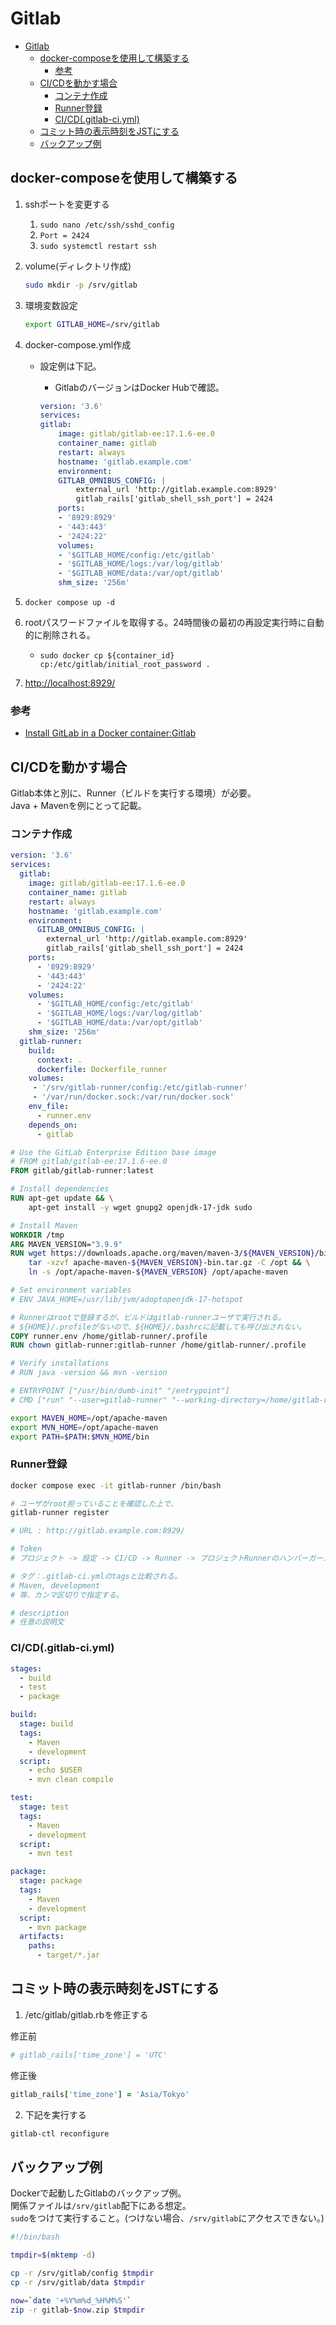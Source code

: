 # Gitlab

- [Gitlab](#gitlab)
  - [docker-composeを使用して構築する](#docker-composeを使用して構築する)
    - [参考](#参考)
  - [CI/CDを動かす場合](#cicdを動かす場合)
    - [コンテナ作成](#コンテナ作成)
    - [Runner登録](#runner登録)
    - [CI/CD(.gitlab-ci.yml)](#cicdgitlab-ciyml)
  - [コミット時の表示時刻をJSTにする](#コミット時の表示時刻をjstにする)
  - [バックアップ例](#バックアップ例)

## docker-composeを使用して構築する

1. sshポートを変更する
    1. `sudo nano /etc/ssh/sshd_config`
    2. `Port = 2424`
    3. `sudo systemctl restart ssh`
2. volume(ディレクトリ作成)

    ``` bash
    sudo mkdir -p /srv/gitlab
    ```

3. 環境変数設定

    ``` bash
    export GITLAB_HOME=/srv/gitlab
    ```

4. docker-compose.yml作成
    - 設定例は下記。
        - GitlabのバージョンはDocker Hubで確認。

        ``` yml
        version: '3.6'
        services:
        gitlab:
            image: gitlab/gitlab-ee:17.1.6-ee.0
            container_name: gitlab
            restart: always
            hostname: 'gitlab.example.com'
            environment:
            GITLAB_OMNIBUS_CONFIG: |
                external_url 'http://gitlab.example.com:8929'
                gitlab_rails['gitlab_shell_ssh_port'] = 2424
            ports:
            - '8929:8929'
            - '443:443'
            - '2424:22'
            volumes:
            - '$GITLAB_HOME/config:/etc/gitlab'
            - '$GITLAB_HOME/logs:/var/log/gitlab'
            - '$GITLAB_HOME/data:/var/opt/gitlab'
            shm_size: '256m'
        ```

5. `docker compose up -d`
6. rootパスワードファイルを取得する。24時間後の最初の再設定実行時に自動的に削除される。
    - `sudo docker cp ${container_id} cp:/etc/gitlab/initial_root_password .`
7. [http://localhost:8929/](http://localhost:8929/)

### 参考

- [Install GitLab in a Docker container:Gitlab](https://docs.gitlab.com/ee/install/docker/installation.html)

## CI/CDを動かす場合

Gitlab本体と別に、Runner（ビルドを実行する環境）が必要。  
Java + Mavenを例にとって記載。

### コンテナ作成

``` yml
version: '3.6'
services:
  gitlab:
    image: gitlab/gitlab-ee:17.1.6-ee.0
    container_name: gitlab
    restart: always
    hostname: 'gitlab.example.com'
    environment:
      GITLAB_OMNIBUS_CONFIG: |
        external_url 'http://gitlab.example.com:8929'
        gitlab_rails['gitlab_shell_ssh_port'] = 2424
    ports:
      - '8929:8929'
      - '443:443'
      - '2424:22'
    volumes:
      - '$GITLAB_HOME/config:/etc/gitlab'
      - '$GITLAB_HOME/logs:/var/log/gitlab'
      - '$GITLAB_HOME/data:/var/opt/gitlab'
    shm_size: '256m'
  gitlab-runner:
    build:
      context: .
      dockerfile: Dockerfile_runner
    volumes:
     - '/srv/gitlab-runner/config:/etc/gitlab-runner'
     - '/var/run/docker.sock:/var/run/docker.sock'
    env_file:
      - runner.env
    depends_on:
      - gitlab
```

``` Dockerfile
# Use the GitLab Enterprise Edition base image
# FROM gitlab/gitlab-ee:17.1.6-ee.0
FROM gitlab/gitlab-runner:latest

# Install dependencies
RUN apt-get update && \
    apt-get install -y wget gnupg2 openjdk-17-jdk sudo

# Install Maven
WORKDIR /tmp
ARG MAVEN_VERSION="3.9.9"
RUN wget https://downloads.apache.org/maven/maven-3/${MAVEN_VERSION}/binaries/apache-maven-${MAVEN_VERSION}-bin.tar.gz && \
    tar -xzvf apache-maven-${MAVEN_VERSION}-bin.tar.gz -C /opt && \
    ln -s /opt/apache-maven-${MAVEN_VERSION} /opt/apache-maven

# Set environment variables
# ENV JAVA_HOME=/usr/lib/jvm/adoptopenjdk-17-hotspot

# Runnerはrootで登録するが、ビルドはgitlab-runnerユーザで実行される。
# ${HOME}/.profileがないので、${HOME}/.bashrcに記載しても呼び出されない。
COPY runner.env /home/gitlab-runner/.profile
RUN chown gitlab-runner:gitlab-runner /home/gitlab-runner/.profile

# Verify installations
# RUN java -version && mvn -version

# ENTRYPOINT ["/usr/bin/dumb-init" "/entrypoint"]
# CMD ["run" "--user=gitlab-runner" "--working-directory=/home/gitlab-runner"]
```

``` bash runner.env
export MAVEN_HOME=/opt/apache-maven
export MVN_HOME=/opt/apache-maven
export PATH=$PATH:$MVN_HOME/bin
```

### Runner登録

``` bash
docker compose exec -it gitlab-runner /bin/bash
```

``` bash
# ユーザがroot担っていることを確認した上で、
gitlab-runner register

# URL : http://gitlab.example.com:8929/

# Token
# プロジェクト -> 設定 -> CI/CD -> Runner -> プロジェクトRunnerのハンバーガーメニュー -> 登録トークン

# タグ：.gitlab-ci.ymlのtagsと比較される。
# Maven, development
# 等、カンマ区切りで指定する。

# description
# 任意の説明文
```

### CI/CD(.gitlab-ci.yml)

``` yaml
stages:
  - build
  - test
  - package

build:
  stage: build
  tags:
    - Maven
    - development
  script:
    - echo $USER
    - mvn clean compile

test:
  stage: test
  tags:
    - Maven
    - development
  script:
    - mvn test

package:
  stage: package
  tags:
    - Maven
    - development
  script:
    - mvn package
  artifacts:
    paths:
      - target/*.jar
```

## コミット時の表示時刻をJSTにする

1. /etc/gitlab/gitlab.rbを修正する

修正前

``` ruby
# gitlab_rails['time_zone'] = 'UTC'
```

修正後

``` ruby
gitlab_rails['time_zone'] = 'Asia/Tokyo'
```

2. 下記を実行する

``` sh
gitlab-ctl reconfigure
```

## バックアップ例

Dockerで起動したGitlabのバックアップ例。  
関係ファイルは`/srv/gitlab`配下にある想定。  
`sudo`をつけて実行すること。(つけない場合、`/srv/gitlab`にアクセスできない。)

``` bash
#!/bin/bash

tmpdir=$(mktemp -d)

cp -r /srv/gitlab/config $tmpdir
cp -r /srv/gitlab/data $tmpdir

now=`date '+%Y%m%d_%H%M%S'`
zip -r gitlab-$now.zip $tmpdir 
```

